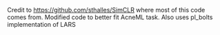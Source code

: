 Credit to https://github.com/sthalles/SimCLR where most of this code comes from. Modified code to better fit AcneML task.
Also uses pl_bolts implementation of LARS

